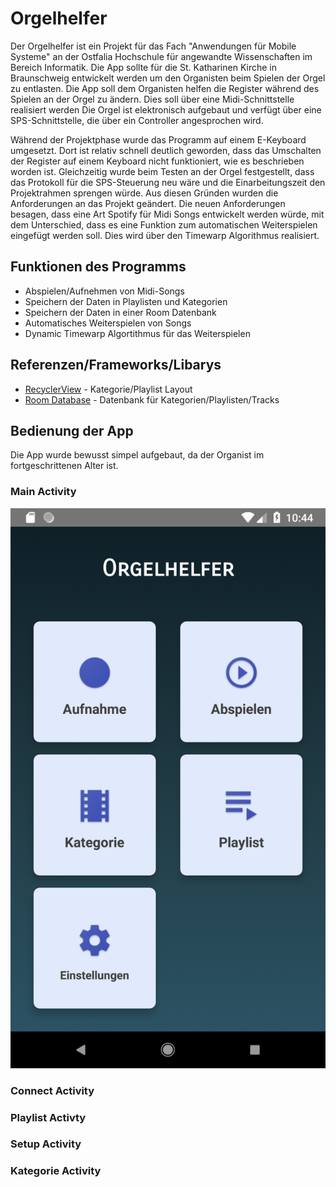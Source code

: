 # Orgelhelfer
Der Orgelhelfer ist ein Projekt für das Fach "Anwendungen für Mobile Systeme" an der Ostfalia Hochschule für angewandte Wissenschaften 
im Bereich Informatik. Die App sollte für die St. Katharinen Kirche in Braunschweig entwickelt werden um den Organisten beim Spielen der Orgel zu entlasten.
Die App soll dem Organisten helfen die Register während des Spielen an der Orgel zu ändern. Dies soll über eine Midi-Schnittstelle realisiert werden
Die Orgel ist elektronisch aufgebaut und verfügt über eine SPS-Schnittstelle, die über ein Controller angesprochen wird.

Während der Projektphase wurde das Programm auf einem E-Keyboard umgesetzt. Dort ist relativ schnell deutlich geworden, dass das Umschalten  der Register auf einem Keyboard nicht funktioniert, wie es beschrieben worden ist. Gleichzeitig wurde beim Testen an der Orgel festgestellt, dass das Protokoll für die SPS-Steuerung neu wäre und die Einarbeitungszeit den Projektrahmen sprengen würde.
Aus diesen Gründen wurden die Anforderungen an das Projekt geändert. Die neuen Anforderungen besagen, dass eine Art Spotify für Midi Songs 
entwickelt werden würde, mit dem Unterschied, dass es eine Funktion zum automatischen Weiterspielen eingefügt werden soll. Dies wird
über den Timewarp Algorithmus realisiert. 




## Funktionen des Programms
* Abspielen/Aufnehmen von Midi-Songs
* Speichern der Daten in Playlisten und Kategorien
* Speichern der Daten in einer Room Datenbank
* Automatisches Weiterspielen von Songs
* Dynamic Timewarp Algortithmus für das Weiterspielen


## Referenzen/Frameworks/Libarys
* [RecyclerView](https://github.com/h6ah4i/android-advancedrecyclerview) - Kategorie/Playlist Layout
* [Room Database](https://developer.android.com/topic/libraries/architecture/room) - Datenbank für Kategorien/Playlisten/Tracks


## Bedienung der App
Die App wurde bewusst simpel aufgebaut, da der Organist im fortgeschrittenen Alter ist. 

### Main Activity
![Main](Images/Screenshot_1528454697.png?raw=true "Title")

### Connect Activity

### Playlist Activty

### Setup Activity

### Kategorie Activity

